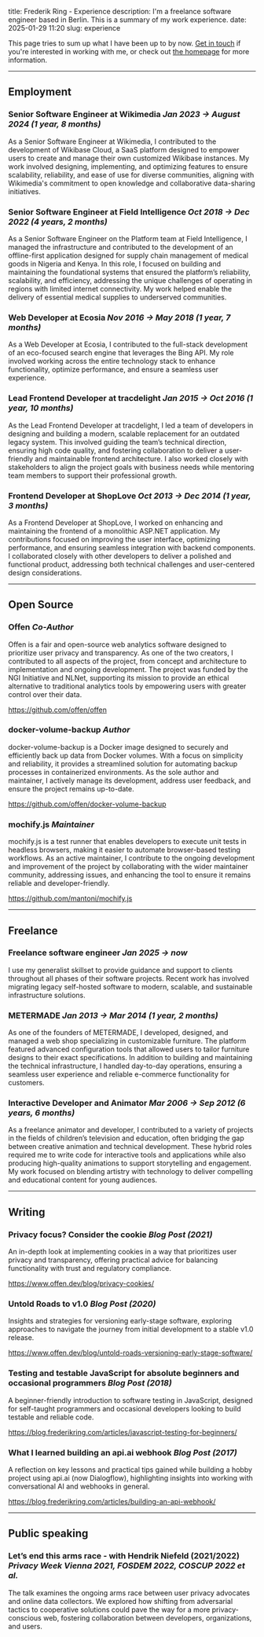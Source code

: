 title: Frederik Ring - Experience
description: I'm a freelance software engineer based in Berlin. This is a summary of my work experience.
date: 2025-01-29 11:20
slug: experience

This page tries to sum up what I have been up to by now.
[Get in touch](mailto:frederik.ring@posteo.de) if you're interested in working with me, or check out [the homepage](/) for more information.

---

## Employment

### Senior Software Engineer at Wikimedia _Jan 2023 → August 2024 (1 year, 8 months)_

As a Senior Software Engineer at Wikimedia, I contributed to the development of Wikibase Cloud, a SaaS platform designed to empower users to create and manage their own customized Wikibase instances.
My work involved designing, implementing, and optimizing features to ensure scalability, reliability, and ease of use for diverse communities, aligning with Wikimedia's commitment to open knowledge and collaborative data-sharing initiatives.

### Senior Software Engineer at Field Intelligence _Oct 2018 → Dec 2022 (4 years, 2 months)_

As a Senior Software Engineer on the Platform team at Field Intelligence, I managed the infrastructure and contributed to the development of an offline-first application designed for supply chain management of medical goods in Nigeria and Kenya.
In this role, I focused on building and maintaining the foundational systems that ensured the platform’s reliability, scalability, and efficiency, addressing the unique challenges of operating in regions with limited internet connectivity.
My work helped enable the delivery of essential medical supplies to underserved communities.

### Web Developer at Ecosia _Nov 2016 → May 2018 (1 year, 7 months)_

As a Web Developer at Ecosia, I contributed to the full-stack development of an eco-focused search engine that leverages the Bing API.
My role involved working across the entire technology stack to enhance functionality, optimize performance, and ensure a seamless user experience.

### Lead Frontend Developer at tracdelight _Jan 2015 → Oct 2016 (1 year, 10 months)_

As the Lead Frontend Developer at tracdelight, I led a team of developers in designing and building a modern, scalable replacement for an outdated legacy system.
This involved guiding the team’s technical direction, ensuring high code quality, and fostering collaboration to deliver a user-friendly and maintainable frontend architecture.
I also worked closely with stakeholders to align the project goals with business needs while mentoring team members to support their professional growth.

### Frontend Developer at ShopLove _Oct 2013 → Dec 2014 (1 year, 3 months)_

As a Frontend Developer at ShopLove, I worked on enhancing and maintaining the frontend of a monolithic ASP.NET application.
My contributions focused on improving the user interface, optimizing performance, and ensuring seamless integration with backend components.
I collaborated closely with other developers to deliver a polished and functional product, addressing both technical challenges and user-centered design considerations.

---

## Open Source

### Offen _Co-Author_

Offen is a fair and open-source web analytics software designed to prioritize user privacy and transparency.
As one of the two creators, I contributed to all aspects of the project, from concept and architecture to implementation and ongoing development.
The project was funded by the NGI Initiative and NLNet, supporting its mission to provide an ethical alternative to traditional analytics tools by empowering users with greater control over their data.

<https://github.com/offen/offen>

### docker-volume-backup _Author_

docker-volume-backup is a Docker image designed to securely and efficiently back up data from Docker volumes.
With a focus on simplicity and reliability, it provides a streamlined solution for automating backup processes in containerized environments.
As the sole author and maintainer, I actively manage its development, address user feedback, and ensure the project remains up-to-date.

<https://github.com/offen/docker-volume-backup>

### mochify.js _Maintainer_

mochify.js is a test runner that enables developers to execute unit tests in headless browsers, making it easier to automate browser-based testing workflows. 
As an active maintainer, I contribute to the ongoing development and improvement of the project by collaborating with the wider maintainer community, addressing issues, and enhancing the tool to ensure it remains reliable and developer-friendly.

<https://github.com/mantoni/mochify.js>

---

## Freelance

### Freelance software engineer _Jan 2025 → now_

I use my generalist skillset to provide guidance and support to clients throughout all phases of their software projects.
Recent work has involved migrating legacy self-hosted software to modern, scalable, and sustainable infrastructure solutions.

### METERMADE _Jan 2013 → Mar 2014 (1 year, 2 months)_

As one of the founders of METERMADE, I developed, designed, and managed a web shop specializing in customizable furniture.
The platform featured advanced configuration tools that allowed users to tailor furniture designs to their exact specifications.
In addition to building and maintaining the technical infrastructure, I handled day-to-day operations, ensuring a seamless user experience and reliable e-commerce functionality for customers.

### Interactive Developer and Animator _Mar 2006 → Sep 2012 (6 years, 6 months)_

As a freelance animator and developer, I contributed to a variety of projects in the fields of children’s television and education, often bridging the gap between creative animation and technical development.
These hybrid roles required me to write code for interactive tools and applications while also producing high-quality animations to support storytelling and engagement.
My work focused on blending artistry with technology to deliver compelling and educational content for young audiences.

---

## Writing

### Privacy focus? Consider the cookie _Blog Post (2021)_

An in-depth look at implementing cookies in a way that prioritizes user privacy and transparency, offering practical advice for balancing functionality with trust and regulatory compliance.

<https://www.offen.dev/blog/privacy-cookies/>

### Untold Roads to v1.0 _Blog Post (2020)_

Insights and strategies for versioning early-stage software, exploring approaches to navigate the journey from initial development to a stable v1.0 release.

<https://www.offen.dev/blog/untold-roads-versioning-early-stage-software/>

### Testing and testable JavaScript for absolute beginners and occasional programmers _Blog Post (2018)_

A beginner-friendly introduction to software testing in JavaScript, designed for self-taught programmers and occasional developers looking to build testable and reliable code.

<https://blog.frederikring.com/articles/javascript-testing-for-beginners/>

### What I learned building an api.ai webhook _Blog Post (2017)_

A reflection on key lessons and practical tips gained while building a hobby project using api.ai (now Dialogflow), highlighting insights into working with conversational AI and webhooks in general.

<https://blog.frederikring.com/articles/building-an-api-webhook/>

---

## Public speaking

### Let’s end this arms race -  with Hendrik Niefeld (2021/2022) _Privacy Week Vienna 2021, FOSDEM 2022, COSCUP 2022 et al._

The talk examines the ongoing arms race between user privacy advocates and online data collectors. 
We explored how shifting from adversarial tactics to cooperative solutions could pave the way for a more privacy-conscious web, fostering collaboration between developers, organizations, and users.
